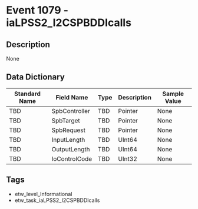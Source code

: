 # Event 1079 - iaLPSS2_I2CSPBDDIcalls

## Description
None

## Data Dictionary
|Standard Name|Field Name|Type|Description|Sample Value|
|---|---|---|---|---|
|TBD|SpbController|TBD|Pointer|None|None|
|TBD|SpbTarget|TBD|Pointer|None|None|
|TBD|SpbRequest|TBD|Pointer|None|None|
|TBD|InputLength|TBD|UInt64|None|None|
|TBD|OutputLength|TBD|UInt64|None|None|
|TBD|IoControlCode|TBD|UInt32|None|None|

## Tags
* etw_level_Informational
* etw_task_iaLPSS2_I2CSPBDDIcalls